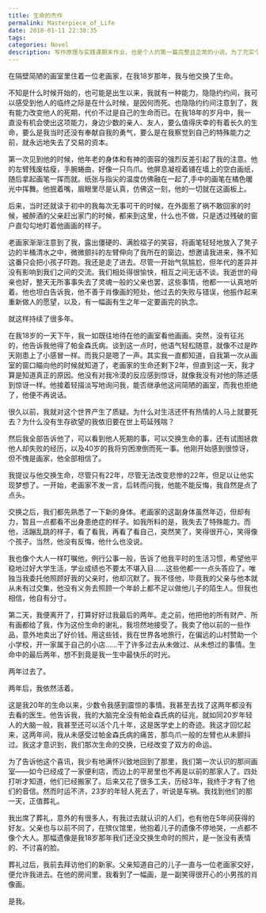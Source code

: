 ```yaml
---
title: 生命的杰作
permalink: Masterpiece_of_Life
date: 2018-01-11 22:38:35
tags: 
categories: Novel
description: 写作原理与实践课期末作业，也是个人的第一篇完整且正常的小说。为了充实个人主页，就献丑了。
---
```


在隔壁简陋的画室里住着一位老画家，在我18岁那年，我与他交换了生命。

不知是什么时候开始的，也可能是出生以来，我就有一种能力，隐隐约约间，我可以感受到他人的临终之际是在什么时候，是因何而死。也隐隐约约间注意到了，我有能力改变他人的死期，代价不过是自己的生命而已。在我18年的岁月中，我一直没有机会使出这项能力，身边少数的亲人、友人，要么值得庆幸的有着长久的生命，要么是我当时还没有奉献自我的勇气，要么是在我察觉到自己的特殊能力之前，就永远地失去了交易的资本。

第一次见到他的时候，他年老的身体和有神的面容的强烈反差引起了我的注意。他的左臂残废枯瘦，手腕蜷曲，好像一只鸟爪。他屏息凝视着铺在墙上的空白画纸，随后拿起画笔一挥而就。纸张与指尖的温度仿佛融在一起了,手中的画笔在橘色暖光中挥舞。他抿着嘴，眉眼里尽是认真，仿佛这一刻，他的一切就在这画板上。

后来，当时还就读于初中的我每次无事可干的时候，在外面惹了祸不敢回家的时候，被醉酒的父亲赶出家门的时候，都来到这里，什么也不做，只是透过残破的窗户直勾勾地盯着他画画的样子。

老画家渐渐注意到了我，露出僵硬的、满脸褶子的笑容，将画笔轻轻地放入了凳子边的半桶清水之中，微微颤抖的左臂伸向了我所在的窗边，想邀请我进来，殊不知这番只会把小孩子吓跑。我还是走了进去。尽管一开始气氛尴尬，但年代的差异并没有影响到我们之间的交流。我们相处得很愉快，相互之间无话不谈。我逝世的母亲也好，整天无所事事失去了灵魂一般的父亲也罢，这些事情，他都一一认真地听着。他也坦白告诉我，他不善于肖像画的短处，他过去的失败与错误，他振作起来重新做人的愿望，以及，有一幅画有生之年一定要画完的执念。

就这样持续了很多年。

在我18岁的一天下午，我一如既往地待在他的画室看他画画。突然，没有征兆的，他告诉我他得了帕金森氏病。谈到这一点时，他语气轻松随意，就像不过是昨天刚患上了小感冒一样。而我只是嗯了一声。其实我一直都知道，自我第一次从画室的窗口瞄向他的时候就知道了，老画家的生命还剩下2年，但直到这一天，我才算是知道真正的原因。他没有对我冷漠的反应感到惊讶，就像我没有对他的陈述感到惊讶一样。他接着轻描淡写地询问我，能否继承他这间简陋的画室，而我也拒绝了，他便不再说话。

很久以前，我就对这个世界产生了质疑。为什么对生活还怀有热情的人马上就要死去？为什么没有生存欲望的我依旧要在世上苟延残喘？

然后我全部告诉他了，可以看到他人死期的事，可以交换生命的事，还有试图拯救他人却失败的经历，以及40岁的我将穷困潦倒而死一事。他刚开始感到很惊讶，但不愧是画家，他全部相信了。

我提议与他交换生命，尽管只有22年，尽管无法改变悲惨的22年，但足以让他实现梦想了。一开始，老画家不发一言，后转而问我，他能不能反悔，我自然是点了点头。   

交换之后，我们都先熟悉了一下新的身体。老画家的这副身体虽然年迈，但却有力，暂且一点都看不出身患绝症的样子。如我所料的是，我失去了特殊能力。而他，活蹦乱跳的样子，看了看我，再看了看自己，突然笑了，笑得很开心，笑得像个孩子。当然，他没有反悔，他什么也没说。

我也像个大人一样叮嘱他，例行公事一般，告诉了他我平时的生活习惯，希望他平稳地过好大学生活，学业成绩也不要太不堪入目……这些他都一一点头答应了。唯独当我委托他照顾好我的父亲时，他却沉默了。我不怪他，毕竟我的父亲与他本就从未有过交集，他没有义务去照顾一个年龄上都不足以做他儿子的陌生人。但我也相信，他自有分寸。

第二天，我便离开了，打算好好过我最后的两年。走之前，他把他的所有财产、所有画都给了我，作为这份生命的谢礼，我坦然地接受了。我卖了他以前的一些作品，意外地卖出了好价钱。用这些钱，我在世界各地旅行，在偏远的山村赞助一个小学校，开一家属于自己的小店……干了许多过去从未做过、从未想过的事情。生命中的最后两年，想不到竟是我一生中最快乐的时光。

两年过去了。

两年后，我依然活着。

这是我20年的生命以来，少数令我感到震惊的事情。我甚至去找了这两年都没有去看的医生。他告诉我，我的大脑完全没有帕金森氏病的征兆，就如同20岁年轻人的大脑一般，我甚至还可以活个几十年，这是医学史上的奇迹。我这才回忆起来，这两年间，我从未感受过帕金森氏病的痛苦，那鸟爪一般的左臂也从未颤抖过。我这才意识到，我们那次生命的交换，已经改变了双方的命运。

为了告诉他这个喜讯，我少有地满怀兴致地回到了那里，我们第一次认识的那间画室——如今已经成了一家便利店，而边上的平房里也不再是以前的那家人了。四处打听才知道，他们已经搬家了。后来又花了很多工夫，历经3年，我终于才有了他们的音信。然而时运不济，23岁的年轻人死去了，听说是车祸。我找到他们的那一天，正值葬礼。

我出席了葬礼，意外的有很多人，有我过去就认识的人们，也有他在5年间获得的好友。父亲也与以前不同了，在殡仪馆里，他抱着儿子的遗像不停地哭，一点都不像个大人。那幅遗像是我18岁那年我们还没交换生命时的照片，是一张没有表情的、不讨喜的脸。

葬礼过后，我前去拜访他们的新家。父亲知道自己的儿子一直与一位老画家交好，便允许我进去。在他的房间里，我看到了一幅画，是一副笑得很开心的小男孩的肖像画。

是我。